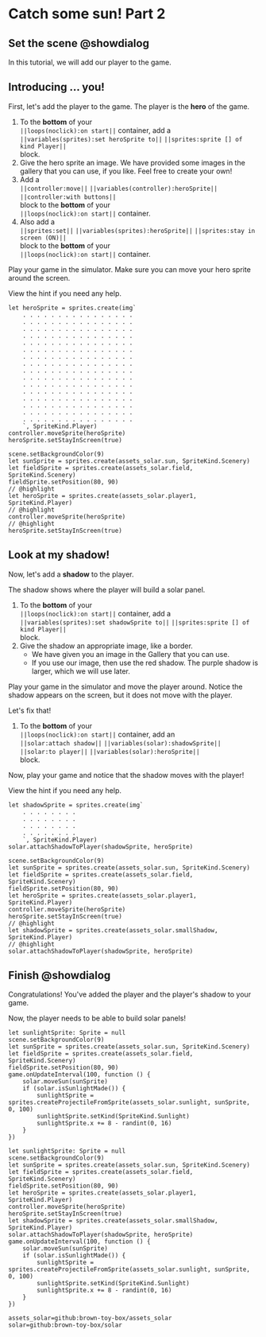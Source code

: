 # Catch some sun! Part 2

## Set the scene @showdialog

In this tutorial, we will add our player to the game.

## Introducing ... you!

First, let's add the player to the game.
The player is the **hero** of the game.

1.  To the **bottom** of your   
``||loops(noclick):on start||`` container,
add a   
``||variables(sprites):set heroSprite to||``
``||sprites:sprite [] of kind Player||``   
block.
1.  Give the hero sprite an image.
We have provided some images in the gallery that you can use, if you like.
Feel free to create your own!
1.  Add a   
``||controller:move||``
``||variables(controller):heroSprite||``
``||controller:with buttons||``   
block to the **bottom** of your   
``||loops(noclick):on start||`` container.
1.  Also add a   
``||sprites:set||``
``||variables(sprites):heroSprite||``
``||sprites:stay in screen (ON)||``   
block to the **bottom** of your   
``||loops(noclick):on start||`` container.

Play your game in the simulator.
Make sure you can move your hero sprite around the screen.

View the hint if you need any help.

```blockconfig.local
let heroSprite = sprites.create(img`
    . . . . . . . . . . . . . . . . 
    . . . . . . . . . . . . . . . . 
    . . . . . . . . . . . . . . . . 
    . . . . . . . . . . . . . . . . 
    . . . . . . . . . . . . . . . . 
    . . . . . . . . . . . . . . . . 
    . . . . . . . . . . . . . . . . 
    . . . . . . . . . . . . . . . . 
    . . . . . . . . . . . . . . . . 
    . . . . . . . . . . . . . . . . 
    . . . . . . . . . . . . . . . . 
    . . . . . . . . . . . . . . . . 
    . . . . . . . . . . . . . . . . 
    . . . . . . . . . . . . . . . . 
    . . . . . . . . . . . . . . . . 
    . . . . . . . . . . . . . . . . 
    `, SpriteKind.Player)
controller.moveSprite(heroSprite)
heroSprite.setStayInScreen(true)
```

```blocks
scene.setBackgroundColor(9)
let sunSprite = sprites.create(assets_solar.sun, SpriteKind.Scenery)
let fieldSprite = sprites.create(assets_solar.field, SpriteKind.Scenery)
fieldSprite.setPosition(80, 90)
// @highlight
let heroSprite = sprites.create(assets_solar.player1, SpriteKind.Player)
// @highlight
controller.moveSprite(heroSprite)
// @highlight
heroSprite.setStayInScreen(true)
```

## Look at my shadow!

Now, let's add a **shadow** to the player.

The shadow shows where the player will build a solar panel.

1.  To the **bottom** of your   
``||loops(noclick):on start||`` container,
add a   
``||variables(sprites):set shadowSprite to||``
``||sprites:sprite [] of kind Player||``   
block.
1.  Give the shadow an appropriate image, like a border.
    -   We have given you an image in the Gallery that you can use.
    -   If you use our image, then use the red shadow.
	The purple shadow is larger, which we will use later.

Play your game in the simulator and move the player around.
Notice the shadow appears on the screen,
but it does not move with the player.

Let's fix that!

1.  To the **bottom** of your   
``||loops(noclick):on start||`` container,
add an   
``||solar:attach shadow||``
``||variables(solar):shadowSprite||``
``||solar:to player||``
``||variables(solar):heroSprite||``   
block.

Now, play your game and notice that the shadow moves with the player!

View the hint if you need any help.

```blockconfig.local
let shadowSprite = sprites.create(img`
    . . . . . . . . 
    . . . . . . . . 
    . . . . . . . . 
    . . . . . . . . 
    `, SpriteKind.Player)
solar.attachShadowToPlayer(shadowSprite, heroSprite)
```

```blocks
scene.setBackgroundColor(9)
let sunSprite = sprites.create(assets_solar.sun, SpriteKind.Scenery)
let fieldSprite = sprites.create(assets_solar.field, SpriteKind.Scenery)
fieldSprite.setPosition(80, 90)
let heroSprite = sprites.create(assets_solar.player1, SpriteKind.Player)
controller.moveSprite(heroSprite)
heroSprite.setStayInScreen(true)
// @highlight
let shadowSprite = sprites.create(assets_solar.smallShadow, SpriteKind.Player)
// @highlight
solar.attachShadowToPlayer(shadowSprite, heroSprite)
```

## Finish @showdialog

Congratulations! You've added the player and the player's shadow
to your game.

Now, the player needs to be able to build solar panels!

```template
let sunlightSprite: Sprite = null
scene.setBackgroundColor(9)
let sunSprite = sprites.create(assets_solar.sun, SpriteKind.Scenery)
let fieldSprite = sprites.create(assets_solar.field, SpriteKind.Scenery)
fieldSprite.setPosition(80, 90)
game.onUpdateInterval(100, function () {
    solar.moveSun(sunSprite)
    if (solar.isSunlightMade()) {
        sunlightSprite = sprites.createProjectileFromSprite(assets_solar.sunlight, sunSprite, 0, 100)
        sunlightSprite.setKind(SpriteKind.Sunlight)
        sunlightSprite.x += 8 - randint(0, 16)
    }
})
```

```ghost
let sunlightSprite: Sprite = null
scene.setBackgroundColor(9)
let sunSprite = sprites.create(assets_solar.sun, SpriteKind.Scenery)
let fieldSprite = sprites.create(assets_solar.field, SpriteKind.Scenery)
fieldSprite.setPosition(80, 90)
let heroSprite = sprites.create(assets_solar.player1, SpriteKind.Player)
controller.moveSprite(heroSprite)
heroSprite.setStayInScreen(true)
let shadowSprite = sprites.create(assets_solar.smallShadow, SpriteKind.Player)
solar.attachShadowToPlayer(shadowSprite, heroSprite)
game.onUpdateInterval(100, function () {
    solar.moveSun(sunSprite)
    if (solar.isSunlightMade()) {
        sunlightSprite = sprites.createProjectileFromSprite(assets_solar.sunlight, sunSprite, 0, 100)
        sunlightSprite.setKind(SpriteKind.Sunlight)
        sunlightSprite.x += 8 - randint(0, 16)
    }
})
```

```package
assets_solar=github:brown-toy-box/assets_solar
solar=github:brown-toy-box/solar
```